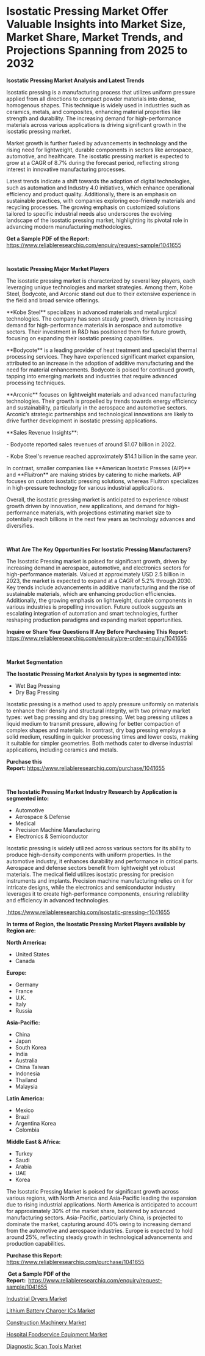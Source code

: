 <p><h1>Isostatic Pressing Market Offer Valuable Insights into Market Size, Market Share, Market Trends, and Projections Spanning from 2025 to 2032</h1></p><p><strong>Isostatic Pressing Market Analysis and Latest Trends</strong></p>
<p><p>Isostatic pressing is a manufacturing process that utilizes uniform pressure applied from all directions to compact powder materials into dense, homogenous shapes. This technique is widely used in industries such as ceramics, metals, and composites, enhancing material properties like strength and durability. The increasing demand for high-performance materials across various applications is driving significant growth in the isostatic pressing market.</p><p>Market growth is further fueled by advancements in technology and the rising need for lightweight, durable components in sectors like aerospace, automotive, and healthcare. The isostatic pressing market is expected to grow at a CAGR of 8.7% during the forecast period, reflecting strong interest in innovative manufacturing processes. </p><p>Latest trends indicate a shift towards the adoption of digital technologies, such as automation and Industry 4.0 initiatives, which enhance operational efficiency and product quality. Additionally, there is an emphasis on sustainable practices, with companies exploring eco-friendly materials and recycling processes. The growing emphasis on customized solutions tailored to specific industrial needs also underscores the evolving landscape of the isostatic pressing market, highlighting its pivotal role in advancing modern manufacturing methodologies.</p></p>
<p><strong>Get a Sample PDF of the Report:&nbsp;</strong> <a href="https://www.reliableresearchiq.com/enquiry/request-sample/1041655?utm_campaign=1896&utm_medium=2&utm_source=Github&utm_content=ia&utm_term=08042025&utm_id=isostatic-pressing">https://www.reliableresearchiq.com/enquiry/request-sample/1041655</a></p>
<p>&nbsp;</p>
<p><strong>Isostatic Pressing Major Market Players</strong></p>
<p><p>The isostatic pressing market is characterized by several key players, each leveraging unique technologies and market strategies. Among them, Kobe Steel, Bodycote, and Arconic stand out due to their extensive experience in the field and broad service offerings.</p><p>**Kobe Steel** specializes in advanced materials and metallurgical technologies. The company has seen steady growth, driven by increasing demand for high-performance materials in aerospace and automotive sectors. Their investment in R&D has positioned them for future growth, focusing on expanding their isostatic pressing capabilities.</p><p>**Bodycote** is a leading provider of heat treatment and specialist thermal processing services. They have experienced significant market expansion, attributed to an increase in the adoption of additive manufacturing and the need for material enhancements. Bodycote is poised for continued growth, tapping into emerging markets and industries that require advanced processing techniques.</p><p>**Arconic** focuses on lightweight materials and advanced manufacturing technologies. Their growth is propelled by trends towards energy efficiency and sustainability, particularly in the aerospace and automotive sectors. Arconic’s strategic partnerships and technological innovations are likely to drive further development in isostatic pressing applications.</p><p>**Sales Revenue Insights**: </p><p>- Bodycote reported sales revenues of around $1.07 billion in 2022.</p><p>- Kobe Steel's revenue reached approximately $14.1 billion in the same year.</p><p>In contrast, smaller companies like **American Isostatic Presses (AIP)** and **Fluitron** are making strides by catering to niche markets. AIP focuses on custom isostatic pressing solutions, whereas Fluitron specializes in high-pressure technology for various industrial applications.</p><p>Overall, the isostatic pressing market is anticipated to experience robust growth driven by innovation, new applications, and demand for high-performance materials, with projections estimating market size to potentially reach billions in the next few years as technology advances and diversifies.</p></p>
<p>&nbsp;</p>
<p><strong>What Are The Key Opportunities For Isostatic Pressing Manufacturers?</strong></p>
<p><p>The Isostatic Pressing market is poised for significant growth, driven by increasing demand in aerospace, automotive, and electronics sectors for high-performance materials. Valued at approximately USD 2.5 billion in 2023, the market is expected to expand at a CAGR of 5.2% through 2030. Key trends include advancements in additive manufacturing and the rise of sustainable materials, which are enhancing production efficiencies. Additionally, the growing emphasis on lightweight, durable components in various industries is propelling innovation. Future outlook suggests an escalating integration of automation and smart technologies, further reshaping production paradigms and expanding market opportunities.</p></p>
<p><strong>Inquire or Share Your Questions If Any Before Purchasing This Report:</strong> <a href="https://www.reliableresearchiq.com/enquiry/pre-order-enquiry/1041655?utm_campaign=1896&utm_medium=2&utm_source=Github&utm_content=ia&utm_term=08042025&utm_id=isostatic-pressing">https://www.reliableresearchiq.com/enquiry/pre-order-enquiry/1041655</a></p>
<p>&nbsp;</p>
<p><strong>Market Segmentation</strong></p>
<p><strong>The Isostatic Pressing Market Analysis by types is segmented into:</strong></p>
<p><ul><li>Wet Bag Pressing</li><li>Dry Bag Pressing</li></ul></p>
<p><p>Isostatic pressing is a method used to apply pressure uniformly on materials to enhance their density and structural integrity, with two primary market types: wet bag pressing and dry bag pressing. Wet bag pressing utilizes a liquid medium to transmit pressure, allowing for better compaction of complex shapes and materials. In contrast, dry bag pressing employs a solid medium, resulting in quicker processing times and lower costs, making it suitable for simpler geometries. Both methods cater to diverse industrial applications, including ceramics and metals.</p></p>
<p><strong>Purchase this Report:&nbsp;</strong><a href="https://www.reliableresearchiq.com/purchase/1041655?utm_campaign=1896&utm_medium=2&utm_source=Github&utm_content=ia&utm_term=08042025&utm_id=isostatic-pressing">https://www.reliableresearchiq.com/purchase/1041655</a></p>
<p>&nbsp;</p>
<p><strong>The Isostatic Pressing Market Industry Research by Application is segmented into:</strong></p>
<p><ul><li>Automotive</li><li>Aerospace & Defense</li><li>Medical</li><li>Precision Machine Manufacturing</li><li>Electronics & Semiconductor</li></ul></p>
<p><p>Isostatic pressing is widely utilized across various sectors for its ability to produce high-density components with uniform properties. In the automotive industry, it enhances durability and performance in critical parts. Aerospace and defense sectors benefit from lightweight yet robust materials. The medical field utilizes isostatic pressing for precision instruments and implants. Precision machine manufacturing relies on it for intricate designs, while the electronics and semiconductor industry leverages it to create high-performance components, ensuring reliability and efficiency in advanced technologies.</p></p>
<p><a href="https://www.reliableresearchiq.com/isostatic-pressing-r1041655?utm_campaign=1896&utm_medium=2&utm_source=Github&utm_content=ia&utm_term=08042025&utm_id=isostatic-pressing">&nbsp;https://www.reliableresearchiq.com/isostatic-pressing-r1041655</a></p>
<p><strong>In terms of Region, the Isostatic Pressing Market Players available by Region are:</strong></p>
<p>
    <p> <strong> North America: </strong>
        <ul>
            <li>United States</li>
            <li>Canada</li>
        </ul>
        </p> 
    <p> <strong> Europe: </strong>
        <ul>
            <li>Germany</li>
            <li>France</li>
            <li>U.K.</li>
            <li>Italy</li>
            <li>Russia</li>
        </ul>
        </p> 
    <p> <strong> Asia-Pacific: </strong>
        <ul>
            <li>China</li>
            <li>Japan</li>
            <li>South Korea</li>
            <li>India</li>
            <li>Australia</li>
            <li>China Taiwan</li>
            <li>Indonesia</li>
            <li>Thailand</li>
            <li>Malaysia</li>
        </ul>
        </p> 
    <p> <strong> Latin America: </strong>
        <ul>
            <li>Mexico</li>
            <li>Brazil</li>
            <li>Argentina Korea</li>
            <li>Colombia</li>
        </ul>
        </p> 
    <p> <strong> Middle East & Africa: </strong>
        <ul>
            <li>Turkey</li>
            <li>Saudi</li>
            <li>Arabia</li>
            <li>UAE</li>
            <li>Korea</li>
        </ul>
    </p>
    </p>
<p><p>The Isostatic Pressing Market is poised for significant growth across various regions, with North America and Asia-Pacific leading the expansion due to rising industrial applications. North America is anticipated to account for approximately 30% of the market share, bolstered by advanced manufacturing sectors. Asia-Pacific, particularly China, is projected to dominate the market, capturing around 40% owing to increasing demand from the automotive and aerospace industries. Europe is expected to hold around 25%, reflecting steady growth in technological advancements and production capabilities.</p></p>
<p><strong>Purchase this Report: </strong><a href="https://www.reliableresearchiq.com/purchase/1041655?utm_campaign=1896&utm_medium=2&utm_source=Github&utm_content=ia&utm_term=08042025&utm_id=isostatic-pressing">https://www.reliableresearchiq.com/purchase/1041655</a></p>
<p>&nbsp;<strong>Get a Sample PDF of the Report:&nbsp;&nbsp;</strong><a href="https://www.reliableresearchiq.com/enquiry/request-sample/1041655?utm_campaign=1896&utm_medium=2&utm_source=Github&utm_content=ia&utm_term=08042025&utm_id=isostatic-pressing">https://www.reliableresearchiq.com/enquiry/request-sample/1041655</a></p>
<p><strong></strong></p>
<p><p><a href="https://github.com/pupunhez/Market-Research-Report-List-1/blob/main/industrial-dryers-market.md?utm_campaign=1896&utm_medium=2&utm_source=Github&utm_content=ia&utm_term=08042025&utm_id=isostatic-pressing">Industrial Dryers Market</a></p><p><a href="https://github.com/meenafadilkh/Market-Research-Report-List-1/blob/main/lithium-battery-charger-ics-market.md?utm_campaign=1896&utm_medium=2&utm_source=Github&utm_content=ia&utm_term=08042025&utm_id=isostatic-pressing">Lithium Battery Charger ICs Market</a></p><p><a href="https://github.com/gaiusmelyna/Market-Research-Report-List-1/blob/main/construction-machinery-market.md?utm_campaign=1896&utm_medium=2&utm_source=Github&utm_content=ia&utm_term=08042025&utm_id=isostatic-pressing">Construction Machinery Market</a></p><p><a href="https://github.com/delcirodda4f/Market-Research-Report-List-1/blob/main/hospital-foodservice-equipment-market.md?utm_campaign=1896&utm_medium=2&utm_source=Github&utm_content=ia&utm_term=08042025&utm_id=isostatic-pressing">Hospital Foodservice Equipment Market</a></p><p><a href="https://github.com/miehldobin1w/Market-Research-Report-List-1/blob/main/diagnostic-scan-tools-market.md?utm_campaign=1896&utm_medium=2&utm_source=Github&utm_content=ia&utm_term=08042025&utm_id=isostatic-pressing">Diagnostic Scan Tools Market</a></p></p>